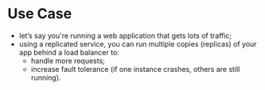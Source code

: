 # Use Case

- let’s say you're running a web application that gets lots of traffic;
- using a replicated service, you can run multiple copies (replicas) of your app behind a load balancer to:
  - handle more requests;
  - increase fault tolerance (if one instance crashes, others are still running).
